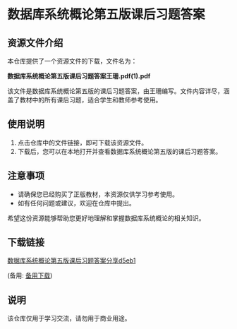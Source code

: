 # 数据库系统概论第五版课后习题答案

## 资源文件介绍

本仓库提供了一个资源文件的下载，文件名为：

**数据库系统概论第五版课后习题答案王珊.pdf(1).pdf**

该文件是数据库系统概论第五版的课后习题答案，由王珊编写。文件内容详尽，涵盖了教材中的所有课后习题，适合学生和教师参考使用。

## 使用说明

1. 点击仓库中的文件链接，即可下载该资源文件。
2. 下载后，您可以在本地打开并查看数据库系统概论第五版的课后习题答案。

## 注意事项

- 请确保您已经购买了正版教材，本资源仅供学习参考使用。
- 如有任何问题或建议，欢迎在仓库中提出。

希望这份资源能够帮助您更好地理解和掌握数据库系统概论的相关知识。

## 下载链接
[数据库系统概论第五版课后习题答案分享d5eb1](https://pan.quark.cn/s/310f1f5c673a) 

(备用: [备用下载](https://pan.baidu.com/s/10FtY0iGmcSBK7mIOZTaNFA?pwd=1234))

## 说明

该仓库仅用于学习交流，请勿用于商业用途。
